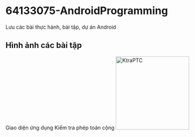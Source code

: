 # 64133075-AndroidProgramming
Lưu các bài thực hành, bài tập, dự án Android

## Hình ảnh các bài tập
Giao diện ứng dụng Kiểm tra phép toán cộng
<img width="200" alt="KtraPTC" src="https://github.com/user-attachments/assets/983ca53e-2f9d-47fd-b3ef-0e8c19a84395" />
